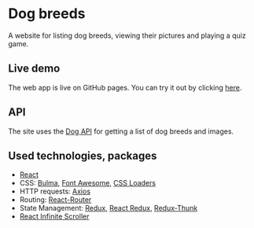 # Dog breeds

A website for listing dog breeds, viewing their pictures and playing a quiz game.

## Live demo

The web app is live on GitHub pages. You can try it out by clicking [here](https://dricholm.github.io/dog-breeds).

## API

The site uses the [Dog API](https://dog.ceo/dog-api/) for getting a list of dog breeds and images.

## Used technologies, packages

* [React](https://reactjs.org/)
* CSS: [Bulma](https://bulma.io/), [Font Awesome](http://fontawesome.io/), [CSS Loaders](https://github.com/lukehaas/css-loaders)
* HTTP requests: [Axios](https://github.com/axios/axios)
* Routing: [React-Router](https://github.com/ReactTraining/react-router)
* State Management: [Redux](https://redux.js.org/), [React Redux](https://github.com/reactjs/react-redux), [Redux-Thunk](https://github.com/gaearon/redux-thunk)
* [React Infinite Scroller](https://github.com/CassetteRocks/react-infinite-scroller)
